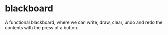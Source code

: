# blackboard
A functional blackboard, where we can write, draw, clear, undo and redo the contents with the press of a button.
